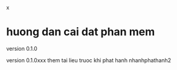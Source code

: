 x
# huong dan cai dat phan mem 


version 0.1.0

version 0.1.0xxx
them tai lieu truoc khi phat hanh 
nhanhphathanh2
